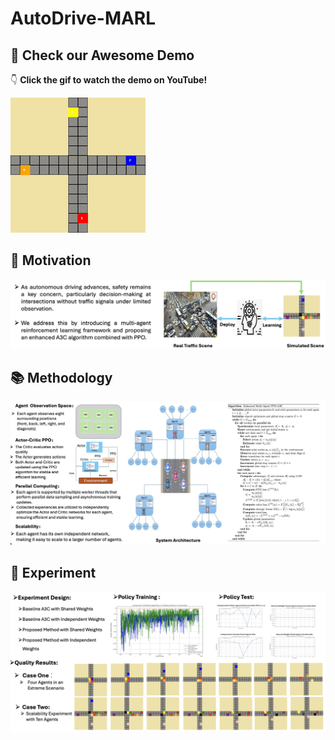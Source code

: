 # AutoDrive-MARL

## 🚀 Check our Awesome Demo

👇 **Click the gif to watch the demo on YouTube!**


[![Click the image to watch the demo on YouTube](./assets/demo_video.gif)](https://www.youtube.com/watch?v=rLNVpfhCBMk)





## 🎯 Motivation

<p align="center">
  <img src="./assets/Motivation.png" alt="Motivation Illustration" width="600">
</p>


## 📚 Methodology

<p align="center">
  <img src="./assets/Method.png" alt="Methodology Diagram" width="600">
</p>

## 🧪 Experiment

<p align="center">
  <img src="./assets/Experiments.png" alt="Simulation Environment" width="600">
</p>



